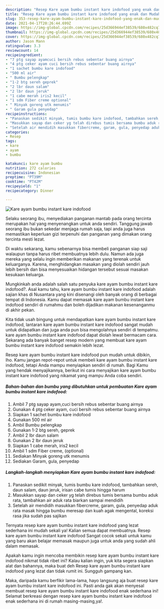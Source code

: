 ```yaml
---
description: "Resep Kare ayam bumbu instant kare indofood yang enak dan Mudah Dibuat"
title: "Resep Kare ayam bumbu instant kare indofood yang enak dan Mudah Dibuat"
slug: 353-resep-kare-ayam-bumbu-instant-kare-indofood-yang-enak-dan-mudah-dibuat
date: 2021-04-17T20:26:44.699Z
image: https://img-global.cpcdn.com/recipes/25d366944ef38539/680x482cq70/kare-ayam-bumbu-instant-kare-indofood-foto-resep-utama.jpg
thumbnail: https://img-global.cpcdn.com/recipes/25d366944ef38539/680x482cq70/kare-ayam-bumbu-instant-kare-indofood-foto-resep-utama.jpg
cover: https://img-global.cpcdn.com/recipes/25d366944ef38539/680x482cq70/kare-ayam-bumbu-instant-kare-indofood-foto-resep-utama.jpg
author: Jason Mann
ratingvalue: 3.3
reviewcount: 14
recipeingredient:
- "7 ptg sayap ayamcuci bersih rebus sebentar buang airnya"
- "4 ptg ceker ayam cuci bersih rebus sebentar buang airnya"
- "1 sachet bumbu kare indofood"
- "500 ml air"
- " Bumbu pelengkap"
- "1-2 btg sereh geprek"
- "2 lbr daun salam"
- "2 lbr daun jeruk"
- "1 cabe merah iris2 kecil"
- "1 sdm Fiber creme optional"
- " Minyak goreng utk menumis"
- " Garam gula penyedap"
recipeinstructions:
- "Panaskan sedikit minyak, tumis bumbu kare indofood, tambahkan sereh, daun salam, daun jeruk, irisan cabe tumis hingga harum"
- "Masukkan sayap dan ceker yg telah direbus tumis bersama bumbu aduk rata, tambahkan air aduk rata biarkan sampai mendidih"
- "Setelah air mendidih masukkan fibercreme, garam, gula, penyedap aduk rata masak hingga bumbu meresap dan kuah agak mengental, koreksi rasa jika sudah pas sajikan"
categories:
- Resep
tags:
- kare
- ayam
- bumbu

katakunci: kare ayam bumbu 
nutrition: 272 calories
recipecuisine: Indonesian
preptime: "PT39M"
cooktime: "PT42M"
recipeyield: "1"
recipecategory: Dinner

---
```



![Kare ayam bumbu instant kare indofood](https://img-global.cpcdn.com/recipes/25d366944ef38539/680x482cq70/kare-ayam-bumbu-instant-kare-indofood-foto-resep-utama.jpg)

Selaku seorang ibu, menyediakan panganan mantab pada orang tercinta merupakan hal yang menyenangkan untuk anda sendiri. Tanggung jawab seorang ibu bukan sekedar menjaga rumah saja, tapi anda juga harus memastikan keperluan gizi terpenuhi dan panganan yang dimakan orang tercinta mesti lezat.

Di waktu  sekarang, kamu sebenarnya bisa membeli panganan siap saji walaupun tanpa harus ribet membuatnya lebih dulu. Namun ada juga mereka yang selalu ingin memberikan makanan yang terenak untuk keluarganya. Karena, menghidangkan masakan yang diolah sendiri jauh lebih bersih dan bisa menyesuaikan hidangan tersebut sesuai masakan kesukaan keluarga. 



Mungkinkah anda adalah salah satu penyuka kare ayam bumbu instant kare indofood?. Asal kamu tahu, kare ayam bumbu instant kare indofood adalah sajian khas di Nusantara yang kini disenangi oleh banyak orang di berbagai tempat di Indonesia. Kamu dapat memasak kare ayam bumbu instant kare indofood sendiri di rumahmu dan boleh dijadikan makanan kesenanganmu di akhir pekan.

Kita tidak usah bingung untuk mendapatkan kare ayam bumbu instant kare indofood, lantaran kare ayam bumbu instant kare indofood sangat mudah untuk didapatkan dan juga anda pun bisa mengolahnya sendiri di tempatmu. kare ayam bumbu instant kare indofood dapat diolah lewat bermacam cara. Sekarang ada banyak banget resep modern yang membuat kare ayam bumbu instant kare indofood semakin lebih lezat.

Resep kare ayam bumbu instant kare indofood pun mudah untuk dibikin, lho. Kamu jangan repot-repot untuk membeli kare ayam bumbu instant kare indofood, tetapi Anda mampu menyiapkan sendiri di rumah. Bagi Kamu yang hendak menyajikannya, berikut ini cara menyajikan kare ayam bumbu instant kare indofood yang nikamat yang mampu Anda coba sendiri.

<!--inarticleads1-->

##### Bahan-bahan dan bumbu yang dibutuhkan untuk pembuatan Kare ayam bumbu instant kare indofood:

1. Ambil 7 ptg sayap ayam,cuci bersih rebus sebentar buang airnya
1. Gunakan 4 ptg ceker ayam, cuci bersih rebus sebentar buang airnya
1. Siapkan 1 sachet bumbu kare indofood
1. Gunakan 500 ml air
1. Ambil  Bumbu pelengkap
1. Gunakan 1-2 btg sereh, geprek
1. Ambil 2 lbr daun salam
1. Gunakan 2 lbr daun jeruk
1. Siapkan 1 cabe merah, iris2 kecil
1. Ambil 1 sdm Fiber creme, (optional)
1. Sediakan  Minyak goreng utk menumis
1. Sediakan  Garam, gula, penyedap




<!--inarticleads2-->

##### Langkah-langkah menyiapkan Kare ayam bumbu instant kare indofood:

1. Panaskan sedikit minyak, tumis bumbu kare indofood, tambahkan sereh, daun salam, daun jeruk, irisan cabe tumis hingga harum
1. Masukkan sayap dan ceker yg telah direbus tumis bersama bumbu aduk rata, tambahkan air aduk rata biarkan sampai mendidih
1. Setelah air mendidih masukkan fibercreme, garam, gula, penyedap aduk rata masak hingga bumbu meresap dan kuah agak mengental, koreksi rasa jika sudah pas sajikan




Ternyata resep kare ayam bumbu instant kare indofood yang lezat sederhana ini mudah sekali ya! Kalian semua dapat membuatnya. Resep kare ayam bumbu instant kare indofood Sangat cocok sekali untuk kamu yang baru akan belajar memasak maupun juga untuk anda yang sudah ahli dalam memasak.

Apakah kamu ingin mencoba membikin resep kare ayam bumbu instant kare indofood nikmat tidak ribet ini? Kalau kalian ingin, yuk kita segera siapkan alat dan bahannya, maka buat deh Resep kare ayam bumbu instant kare indofood yang lezat dan tidak rumit ini. Sungguh gampang kan. 

Maka, daripada kamu berfikir lama-lama, hayo langsung aja buat resep kare ayam bumbu instant kare indofood ini. Pasti anda gak akan menyesal membuat resep kare ayam bumbu instant kare indofood enak sederhana ini! Selamat berkreasi dengan resep kare ayam bumbu instant kare indofood enak sederhana ini di rumah masing-masing,ya!.

